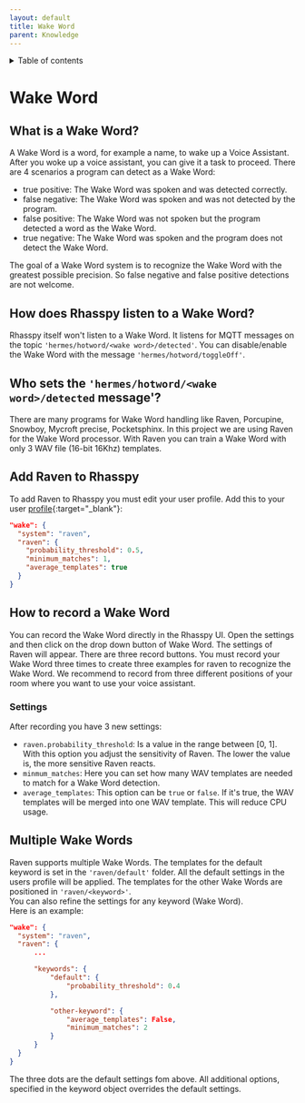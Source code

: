 ```yaml
---
layout: default
title: Wake Word
parent: Knowledge
---
```

<details close markdown="block">
  <summary>
    Table of contents
  </summary>
  {: .text-delta }
1. TOC
{:toc}
</details>

# Wake Word

## What is a Wake Word?
A Wake Word is a word, for example a name, to wake up a Voice Assistant. After you woke up a voice assistant, you can 
give it a task to proceed.
There are 4 scenarios a program can detect as a Wake Word:
- true positive: The Wake Word was spoken and was detected correctly.
- false negative: The Wake Word was spoken and was not detected by the program.
- false positive: The Wake Word was not spoken but the program detected a word as the Wake Word.
- true negative: The Wake Word was spoken and the program does not detect the Wake Word.     

The goal of a Wake Word system is to recognize the Wake Word with the greatest possible precision. So false negative 
and false positive detections are not welcome.

## How does Rhasspy listen to a Wake Word?
Rhasspy itself won't listen to a Wake Word. It listens for MQTT messages on the topic `'hermes/hotword/<wake word>/detected'`.
You can disable/enable the Wake Word with the message `'hermes/hotword/toggleOff'`.

## Who sets the `'hermes/hotword/<wake word>/detected` message'?
There are many programs for Wake Word handling like Raven, Porcupine, Snowboy, Mycroft precise, Pocketsphinx.
In this project we are using Raven for the Wake Word processor. With Raven you can train a Wake Word with only 
3 WAV file (16-bit 16Khz) templates. 

## Add Raven to Rhasspy
To add Raven to Rhasspy you must edit your user profile. Add this to your user [profile](https://rhasspy.readthedocs.io/en/latest/profiles/){:target="_blank"}:  
``` json
"wake": {
  "system": "raven",
  "raven": {
    "probability_threshold": 0.5,
    "minimum_matches": 1,
    "average_templates": true
  }
}
```

## How to record a Wake Word
You can record the Wake Word directly in the Rhasspy UI. Open the settings and then click on the drop down button of
Wake Word. The settings of Raven will appear. There are three record buttons. 
You must record your Wake Word three times to create three examples for raven to recognize the Wake Word. We recommend
to record from three different positions of your room where you want to use your voice assistant.

### Settings
After recording you have 3 new settings:
* `raven.probability_threshold`: Is a value in the range between [0, 1]. With this option you adjust the sensitivity 
of Raven. The lower the value is, the more sensitive Raven reacts.
* `minmum_matches`: Here you can set how many WAV templates are needed to match for a Wake Word detection.
* `average_templates`: This option can be `true` or `false`. If it's true, the WAV templates will be merged into one 
WAV template. This will reduce CPU usage.

## Multiple Wake Words
Raven supports multiple Wake Words. The templates for the default keyword is set in the `'raven/default'` folder. 
All the default settings in the users profile will be applied.
The templates for the other Wake Words are positioned in `'raven/<keyword>'`.   
You can also refine the settings for any keyword (Wake Word).   
Here is an example:  
``` json
"wake": {
  "system": "raven",
  "raven": {
      ...

      "keywords": {
          "default": {
              "probability_threshold": 0.4
          },

          "other-keyword": {
              "average_templates": False,
              "minimum_matches": 2
          }
      }
  }
}
``` 

The three dots are the default settings fom above. All additional options, specified in the keyword object overrides 
the default settings.

